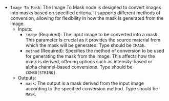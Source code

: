 - `Image To Mask`: The Image To Mask node is designed to convert images into masks based on specified criteria. It supports different methods of conversion, allowing for flexibility in how the mask is generated from the image.
    - Inputs:
        - `image` (Required): The input image to be converted into a mask. This parameter is crucial as it provides the source material from which the mask will be generated. Type should be `IMAGE`.
        - `method` (Required): Specifies the method of conversion to be used for generating the mask from the image. This affects how the mask is derived, offering options such as intensity-based or alpha channel-based conversions. Type should be `COMBO[STRING]`.
    - Outputs:
        - `mask`: The output is a mask derived from the input image according to the specified conversion method. Type should be `MASK`.
